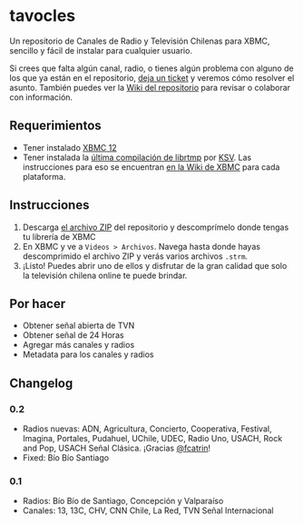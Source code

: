 # tavocles

Un repositorio de Canales de Radio y Televisión Chilenas para XBMC, sencillo y fácil de instalar para cualquier usuario.

Si crees que falta algún canal, radio, o tienes algún problema con alguno de los que ya están en el repositorio, [deja un ticket](https://github.com/noquierouser/tavocles/issues/new) y veremos cómo resolver el asunto. También puedes ver la [Wiki del repositorio](https://github.com/noquierouser/tavocles/wiki) para revisar o colaborar con información.

## Requerimientos

* Tener instalado [XBMC 12](http://xbmc.org)
* Tener instalada la [última compilación de librtmp](http://www.mediafire.com/?x4cvp5hl4m9xr) por [KSV](https://github.com/K-S-V). Las instrucciones para eso se encuentran [en la Wiki de XBMC](http://wiki.xbmc.org/index.php?title=HOW-TO:Update_librtmp) para cada plataforma.

## Instrucciones

1. Descarga [el archivo ZIP](https://github.com/noquierouser/tavocles/archive/master.zip) del repositorio y descomprímelo donde tengas tu librería de XBMC
2. En XBMC y ve a `Videos > Archivos`. Navega hasta donde hayas descomprimido el archivo ZIP y verás varios archivos `.strm`.
3. ¡Listo! Puedes abrir uno de ellos y disfrutar de la gran calidad que solo la televisión chilena online te puede brindar.

## Por hacer

* Obtener señal abierta de TVN
* Obtener señal de 24 Horas
* Agregar más canales y radios
* Metadata para los canales y radios

## Changelog

### 0.2
* Radios nuevas: ADN, Agricultura, Concierto, Cooperativa, Festival, Imagina, Portales, Pudahuel, UChile, UDEC, Radio Uno, USACH, Rock and Pop, USACH Señal Clásica. ¡Gracias [@fcatrin](http://twitter.com/fcatrin)!
* Fixed: Bío Bío Santiago

### 0.1

* Radios: Bío Bío de Santiago, Concepción y Valparaíso
* Canales: 13, 13C, CHV, CNN Chile, La Red, TVN Señal Internacional